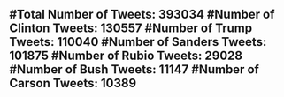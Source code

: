 #Total Number of Tweets: 393034 
#Number of Clinton Tweets: 130557
#Number of Trump Tweets: 110040
#Number of Sanders Tweets: 101875
#Number of Rubio Tweets: 29028
#Number of Bush Tweets: 11147
#Number of Carson Tweets: 10389
---
